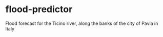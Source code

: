 # flood-predictor
Flood forecast for the Ticino river, along the banks of the city of Pavia in Italy
